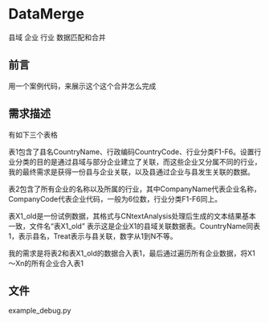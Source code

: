 # DataMerge

县域 企业 行业 数据匹配和合并

## 前言

用一个案例代码，来展示这个这个合并怎么完成

## 需求描述

有如下三个表格

表1包含了县名CountryName、行政编码CountryCode、行业分类F1-F6。设置行业分类的目的是通过县域与部分企业建立了关联，而这些企业又分属不同的行业，我的最终需求是获得一份县与企业关联，以及县通过企业与县发生关联的数据。

表2包含了所有企业的名称以及所属的行业，其中CompanyName代表企业名称，CompanyCode代表企业代码，一般为6位数，行业分类F1-F6同上。

表X1_old是一份试例数据，其格式与CNtextAnalysis处理后生成的文本结果基本一致，文件名“表X1_old” 表示这是企业X1的县域关联数据表。CountryName同表1，表示县名，Treat表示与县关联，数字从1到N不等。

我的需求是将表2和表X1_old的数据合入表1，最后通过遍历所有企业数据，将X1～Xn的所有企业合入表1



## 文件

example_debug.py

